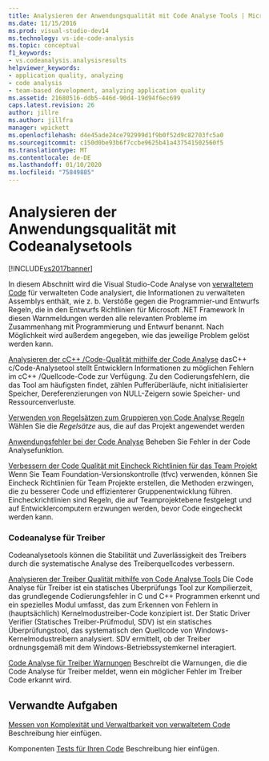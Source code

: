 ```yaml
---
title: Analysieren der Anwendungsqualität mit Code Analyse Tools | Microsoft-Dokumentation
ms.date: 11/15/2016
ms.prod: visual-studio-dev14
ms.technology: vs-ide-code-analysis
ms.topic: conceptual
f1_keywords:
- vs.codeanalysis.analysisresults
helpviewer_keywords:
- application quality, analyzing
- code analysis
- team-based development, analyzing application quality
ms.assetid: 21680516-ddb5-446d-90d4-19d94f6ec699
caps.latest.revision: 26
author: jillre
ms.author: jillfra
manager: wpickett
ms.openlocfilehash: d4e45ade24ce792999d1f9b0f52d9c82703fc5a0
ms.sourcegitcommit: c150d0be93b6f7ccbe9625b41a437541502560f5
ms.translationtype: MT
ms.contentlocale: de-DE
ms.lasthandoff: 01/10/2020
ms.locfileid: "75849885"
---
```

# <a name="analyzing-application-quality-by-using-code-analysis-tools"></a>Analysieren der Anwendungsqualität mit Codeanalysetools
[!INCLUDE[vs2017banner](../includes/vs2017banner.md)]

In diesem Abschnitt wird die Visual Studio-Code Analyse von [verwaltetem Code](../code-quality/analyzing-managed-code-quality-by-using-code-analysis.md) für verwalteten Code analysiert, die Informationen zu verwalteten Assemblys enthält, wie z. b. Verstöße gegen die Programmier-und Entwurfs Regeln, die in den Entwurfs Richtlinien für Microsoft .NET Framework In diesen Warnmeldungen werden alle relevanten Probleme im Zusammenhang mit Programmierung und Entwurf benannt. Nach Möglichkeit wird außerdem angegeben, wie das jeweilige Problem gelöst werden kann.

 [Analysieren der cC++ /Code-Qualität mithilfe der Code Analyse](../code-quality/analyzing-c-cpp-code-quality-by-using-code-analysis.md) dasC++ c/Code-Analysetool stellt Entwicklern Informationen zu möglichen Fehlern im cC++ /Quellcode-Code zur Verfügung. Zu den Codierungsfehlern, die das Tool am häufigsten findet, zählen Pufferüberläufe, nicht initialisierter Speicher, Dereferenzierungen von NULL-Zeigern sowie Speicher- und Ressourcenverluste.

 [Verwenden von Regelsätzen zum Gruppieren von Code Analyse Regeln](../code-quality/using-rule-sets-to-group-code-analysis-rules.md) Wählen Sie die *Regelsätze* aus, die auf das Projekt angewendet werden

 [Anwendungsfehler bei der Code Analyse](../code-quality/code-analysis-application-errors.md) Beheben Sie Fehler in der Code Analysefunktion.

 [Verbessern der Code Qualität mit Eincheck Richtlinien für das Team Projekt](../code-quality/enhancing-code-quality-with-team-project-check-in-policies.md) Wenn Sie Team Foundation-Versionskontrolle (tfvc) verwenden, können Sie Eincheck Richtlinien für Team Projekte erstellen, die Methoden erzwingen, die zu besserer Code und effizienterer Gruppenentwicklung führen. Eincheckrichtlinien sind Regeln, die auf Teamprojektebene festgelegt und auf Entwicklercomputern erzwungen werden, bevor Code eingecheckt werden kann.

### <a name="code-analysis-for-drivers"></a>Codeanalyse für Treiber
 Codeanalysetools können die Stabilität und Zuverlässigkeit des Treibers durch die systematische Analyse des Treiberquellcodes verbessern.

 [Analysieren der Treiber Qualität mithilfe von Code Analyse Tools](/windows-hardware/drivers/devtest/tools-for-verifying-drivers) Die Code Analyse für Treiber ist ein statisches Überprüfungs Tool zur Kompilierzeit, das grundlegende Codierungsfehler in C und C++ Programmen erkennt und ein spezielles Modul umfasst, das zum Erkennen von Fehlern in (hauptsächlich) Kernelmodustreiber-Code konzipiert ist. Der Static Driver Verifier (Statisches Treiber-Prüfmodul, SDV) ist ein statisches Überprüfungstool, das systematisch den Quellcode von Windows-Kernelmodustreibern analysiert. SDV ermittelt, ob der Treiber ordnungsgemäß mit dem Windows-Betriebssystemkernel interagiert.

 [Code Analyse für Treiber Warnungen](https://msdn.microsoft.com/library/windows/hardware/ff550572(v=VS.85).aspx) Beschreibt die Warnungen, die die Code Analyse für Treiber meldet, wenn ein möglicher Fehler im Treiber Code erkannt wird.

## <a name="related-tasks"></a>Verwandte Aufgaben
 [Messen von Komplexität und Verwaltbarkeit von verwaltetem Code](../code-quality/measuring-complexity-and-maintainability-of-managed-code.md) Beschreibung hier einfügen.

 Komponenten [Tests für Ihren Code](../test/unit-test-your-code.md) Beschreibung hier einfügen.
